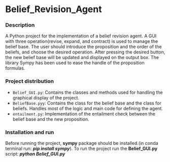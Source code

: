 # Belief_Revision_Agent

### Description
A Python project for the implementation of a belief revision agent. A GUI with three operation(revise, expand, and contract) is used to manage the belief base. The user should introduce the proposition and the order of the beliefs, and choose the desired operation. After pressing the desired button, the new belief base will be updated and displayed on the output box. The library Sympy has been used to ease the handle of the proposition formulas.

### Project distribution
* `Belief_GUI.py`: Contains the classes and methods used for handling the graphical display of the project. 
* `BeliefBase.pyy`: Contains the class for the belief base and the class for beliefs. Handles most of the logic and main code for defining the agent.
* `entailment.py`: Implementation of the entailment check between the belief base and the new proposition.

### Installation and run
Before running the project, **sympy** package should be installed.(in conda terminal run: ***pip install sympy***).
To run the project run the **Belief_GUI.py** script: ***python Belief_GUI.py***




